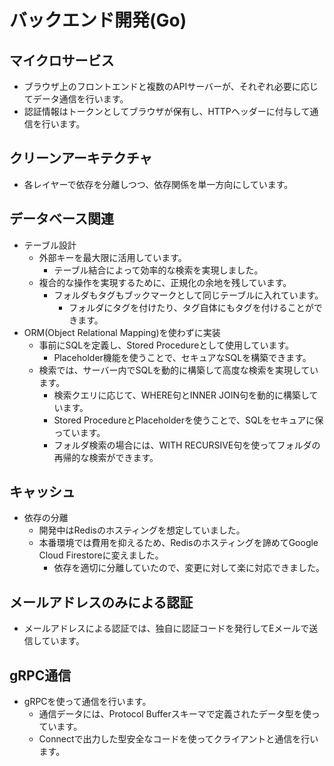 # バックエンド開発(Go)
## マイクロサービス
- ブラウザ上のフロントエンドと複数のAPIサーバーが、それぞれ必要に応じてデータ通信を行います。
- 認証情報はトークンとしてブラウザが保有し、HTTPヘッダーに付与して通信を行います。
## クリーンアーキテクチャ
- 各レイヤーで依存を分離しつつ、依存関係を単一方向にしています。
## データベース関連
- テーブル設計
    - 外部キーを最大限に活用しています。
        - テーブル結合によって効率的な検索を実現しました。
    - 複合的な操作を実現するために、正規化の余地を残しています。
        - フォルダもタグもブックマークとして同じテーブルに入れています。
            - フォルダにタグを付けたり、タグ自体にもタグを付けることができます。
- ORM(Object Relational Mapping)を使わずに実装
    - 事前にSQLを定義し、Stored Procedureとして使用しています。
        - Placeholder機能を使うことで、セキュアなSQLを構築できます。
    - 検索では、サーバー内でSQLを動的に構築して高度な検索を実現しています。
        - 検索クエリに応じて、WHERE句とINNER JOIN句を動的に構築しています。
        - Stored ProcedureとPlaceholderを使うことで、SQLをセキュアに保っています。
        - フォルダ検索の場合には、WITH RECURSIVE句を使ってフォルダの再帰的な検索ができます。
## キャッシュ
- 依存の分離
    - 開発中はRedisのホスティングを想定していました。
    - 本番環境では費用を抑えるため、Redisのホスティングを諦めてGoogle Cloud Firestoreに変えました。
        - 依存を適切に分離していたので、変更に対して楽に対応できました。
## メールアドレスのみによる認証
- メールアドレスによる認証では、独自に認証コードを発行してEメールで送信しています。
## gRPC通信
- gRPCを使って通信を行います。
    - 通信データには、Protocol Bufferスキーマで定義されたデータ型を使っています。
    - Connectで出力した型安全なコードを使ってクライアントと通信を行います。
